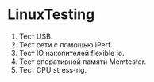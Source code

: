 # LinuxTesting

1. Тест USB.
2. Тест сети с помощью iPerf.
3. Тест IO накопителей flexible io.
4. Тест оперативной памяти Memtester. 
5. Тест CPU stress-ng.
